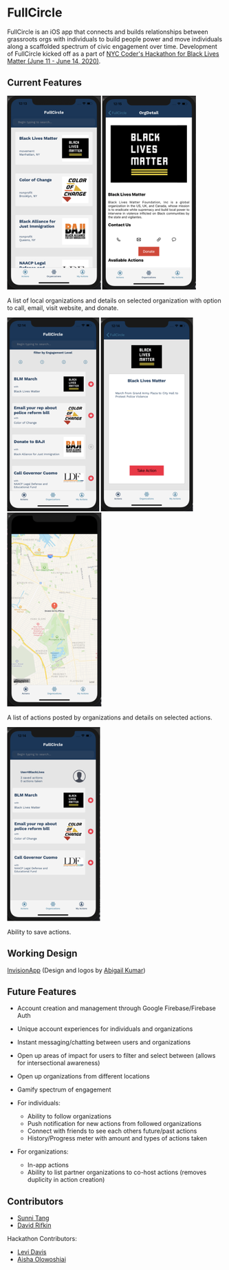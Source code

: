 # FullCircle
FullCircle is an iOS app that connects and builds relationships between grassroots orgs with individuals to build people power and move individuals along a scaffolded spectrum of civic engagement over time. Development of FullCircle kicked off as a part of [NYC Coder's Hackathon for Black Lives Matter (June 11 - June 14, 2020)](https://www.meetup.com/nyc-coders/events/271029282).

## Current Features
<img src="./images/orgList.png" height="450"> <img src="./images/orgDetail.png" height="450">

A list of local organizations and details on selected organization with option to call, email, visit website, and donate.


<img src="./images/actionList.png" height="450"> <img src="./images/actionDetail.png" height="450"> <img src="./images/actionMap.png" height="450">

A list of actions posted by organizations and details on selected actions.


<img src="./images/myActions.png" height="450">

Ability to save actions.



## Working Design
[InvisionApp](https://projects.invisionapp.com/share/5RXOQDAZUB4#/screens/421496348) (Design and logos by [Abigail Kumar](kumario105@gmail.com))

## Future Features
- Account creation and management through Google Firebase/Firebase Auth
- Unique account experiences for individuals and organizations
- Instant messaging/chatting between users and organizations
- Open up areas of impact for users to filter and select between (allows for intersectional awareness)
- Open up organizations from different locations
- Gamify spectrum of engagement

- For individuals:
  - Ability to follow organizations
  - Push notification for new actions from followed organizations
  - Connect with friends to see each others future/past actions
  - History/Progress meter with amount and types of actions taken
- For organizations:
  - In-app actions
  - Ability to list partner organizations to co-host actions (removes duplicity in action creation)


## Contributors
- [Sunni Tang](https://github.com/msystang)
- [David Rifkin](https://github.com/davidlawrencer)

Hackathon Contributors:
- [Levi Davis](https://github.com/levidavis111)
- [Aisha Olowoshiai](https://github.com/olowoshiai)


